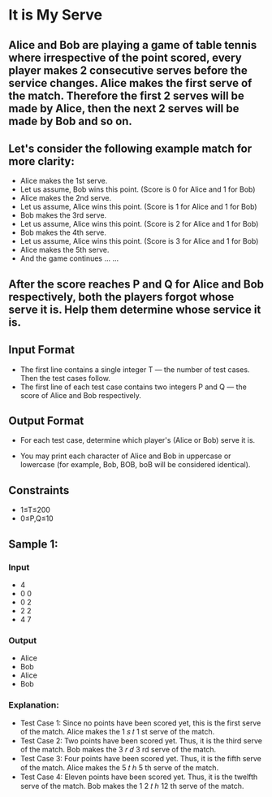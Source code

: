 # It is My Serve
## Alice and Bob are playing a game of table tennis where irrespective of the point scored, every player makes 2 consecutive serves before the service changes. Alice makes the first serve of the match. Therefore the first 2 serves will be made by Alice, then the next 2 serves will be made by Bob and so on.

## Let's consider the following example match for more clarity:

- Alice makes the 1st serve.
- Let us assume, Bob wins this point. (Score is 0 for Alice and 1 for Bob)
- Alice makes the 2nd serve.
- Let us assume, Alice wins this point. (Score is 1 for Alice and 1 for Bob)
- Bob makes the 3rd serve.
- Let us assume, Alice wins this point. (Score is 2 for Alice and 1 for Bob)
- Bob makes the 4th serve.
- Let us assume, Alice wins this point. (Score is 3 for Alice and 1 for Bob)
- Alice makes the 5th serve.
- And the game continues 
…
…
## After the score reaches P and Q for Alice and Bob respectively, both the players forgot whose serve it is. Help them determine whose service it is.

## Input Format
- The first line contains a single integer T — the number of test cases. Then the test cases follow.
- The first line of each test case contains two integers P and Q — the score of Alice and Bob respectively.
## Output Format
- For each test case, determine which player's (Alice or Bob) serve it is.

- You may print each character of Alice and Bob in uppercase or lowercase (for example, Bob, BOB, boB will be considered identical).

## Constraints
- 1≤T≤200
- 0≤P,Q≤10
## Sample 1:
### Input
- 4
- 0 0
- 0 2
- 2 2
- 4 7
### Output
- Alice
- Bob
- Alice
- Bob
### Explanation:
- Test Case 1: Since no points have been scored yet, this is the first serve of the match. Alice makes the 
1
𝑠
𝑡
1 
st
  serve of the match.
- Test Case 2: Two points have been scored yet. Thus, it is the third serve of the match. Bob makes the 
3
𝑟
𝑑
3 
rd
  serve of the match.
- Test Case 3: Four points have been scored yet. Thus, it is the fifth serve of the match. Alice makes the 
5
𝑡
ℎ
5 
th
  serve of the match.
- Test Case 4: Eleven points have been scored yet. Thus, it is the twelfth serve of the match. Bob makes the 
1
2
𝑡
ℎ
12 
th
  serve of the match.
